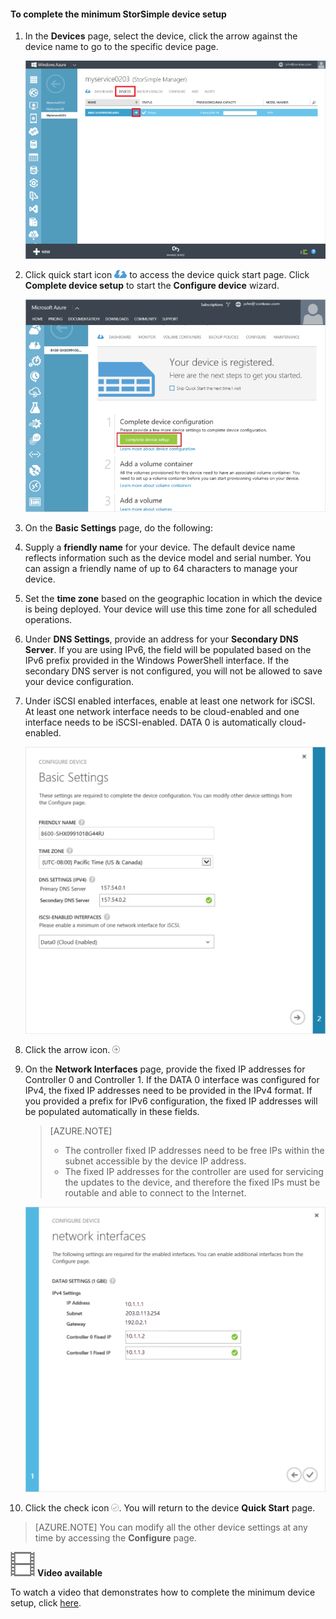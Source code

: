 <!--author=alkohli last changed: 9/17/15-->

#### To complete the minimum StorSimple device setup

1. In the **Devices** page, select the device, click the arrow against the device name to go to the specific device page. 

    ![Devices page with device online](./media/storsimple-complete-minimum-device-setup/HCS_DevicesPageM-include.png) 

2. Click quick start icon ![Quick Start Icon](./media/storsimple-complete-minimum-device-setup/HCS_QuickStartIcon-include.png) to access the device quick start page. Click **Complete device setup** to start the **Configure device** wizard.

    ![Device quick start page](./media/storsimple-complete-minimum-device-setup/Device_Quick_Start_page_1M.png)

2. On the **Basic Settings** page, do the following:
  1. Supply a **friendly name** for your device. The default device name reflects information such as the device model and serial number. You can assign a friendly name of up to 64 characters to manage your device.
  2. Set the **time zone** based on the geographic location in which the device is being deployed. Your device will use this time zone for all scheduled operations.
  3. Under **DNS Settings**, provide an address for your **Secondary DNS Server**. If you are using IPv6, the field will be populated based on the IPv6 prefix provided in the Windows PowerShell interface. 
  If the secondary DNS server is not configured, you will not be allowed to save your device configuration.
  4. Under iSCSI enabled interfaces, enable at least one network for iSCSI. At least one network interface needs to be cloud-enabled and one interface needs to be iSCSI-enabled. DATA 0 is automatically cloud-enabled.
 
      ![StorSimple minimum device setup basic settings](./media/storsimple-complete-minimum-device-setup/HCS_MinDeviceSetupBasicSettings1-include.png)

3. Click the arrow icon. ![StorSimple arrow icon](./media/storsimple-complete-minimum-device-setup/HCS_ArrowIcon-include.png)

4. On the **Network Interfaces** page, provide the fixed IP addresses for Controller 0 and Controller 1. If the DATA 0 interface was configured for IPv4, the fixed IP addresses need to be provided in the IPv4 format. If you provided a prefix for IPv6 configuration, the fixed IP addresses will be populated automatically in these fields.


    > [AZURE.NOTE] 
    > 
    > - The controller fixed IP addresses need to be free IPs within the subnet accessible by the device IP address.
    > - The fixed IP addresses for the controller are used for servicing the updates to the device, and therefore the fixed IPs must be routable and able to connect to the Internet.

    ![StorSimple minimum device setup network interfaces](./media/storsimple-complete-minimum-device-setup/HCS_MinDeviceSetupNetworkInterfaces2-include.png)

5. Click the check icon ![StorSimple check icon](./media/storsimple-complete-minimum-device-setup/HCS_CheckIcon-include.png).
  You will return to the device **Quick Start** page.

 > [AZURE.NOTE] You can modify all the other device settings at any time by accessing the **Configure** page.

![Video available](./media/storsimple-complete-minimum-device-setup/Video_icon.png) **Video available**

To watch a video that demonstrates how to complete the minimum device setup, click [here](https://azure.microsoft.com/documentation/videos/minimum-storsimple-device-setup/).

<!--HONumber=Sep16_HO4-->


